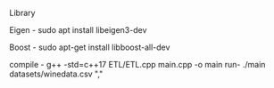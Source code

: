 Library


Eigen - sudo apt install libeigen3-dev

Boost - sudo apt-get install libboost-all-dev

compile - g++ -std=c++17 ETL/ETL.cpp main.cpp -o main
run- ./main datasets/winedata.csv ","


